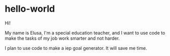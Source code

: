 # hello-world

Hi!

My name is Elusa, I'm a special education teacher, and I want to use
code to make the tasks of my job work smarter and not harder.

I plan to use code to make a iep goal generator. It will save me time.
